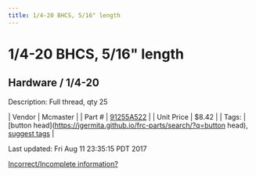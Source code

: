 ```yaml
---
title: 1/4-20 BHCS, 5/16" length
---
```


# 1/4-20 BHCS, 5/16" length
## Hardware / 1/4-20
Description: 	Full thread, qty 25 

| Vendor | Mcmaster | 
| Part # | [91255A522](https://www.mcmaster.com/#91255A522) | 
| Unit Price | $8.42 | 
| Tags: | [button head](https://jgermita.github.io/frc-parts/search/?q=button head), [suggest tags](https://docs.google.com/forms/d/e/1FAIpQLSeWyY8v3RgOty-MyWmh9U0iivNYN_molChYyS-0U-o-kOAv_g/viewform) | 

Last updated: Fri Aug 11 23:35:15 PDT 2017

 [Incorrect/Incomplete information?](https://docs.google.com/forms/d/e/1FAIpQLSeWyY8v3RgOty-MyWmh9U0iivNYN_molChYyS-0U-o-kOAv_g/viewform)